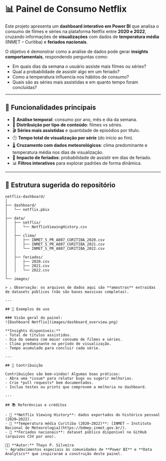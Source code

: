 # 📊 Painel de Consumo Netflix  

Este projeto apresenta um **dashboard interativo em Power BI** que analisa o consumo de filmes e séries na plataforma Netflix entre **2020 e 2022**, cruzando informações de **visualizações** com dados de **temperatura média** (INMET – Curitiba) e **feriados nacionais**.  

O objetivo é demonstrar como a análise de dados pode gerar **insights comportamentais**, respondendo perguntas como:  
- Em quais dias da semana o usuário assiste mais filmes ou séries?  
- Qual a probabilidade de assistir algo em um feriado?  
- Como a temperatura influencia nos hábitos de consumo?  
- Quais são as séries mais assistidas e em quanto tempo foram concluídas?  

---

## 🚀 Funcionalidades principais  

- 📅 **Análise temporal**: consumo por ano, mês e dia da semana.  
- 🍿 **Distribuição por tipo de conteúdo**: filmes vs séries.  
- 🎬 **Séries mais assistidas** e quantidade de episódios por título.  
- 🕒 **Tempo total de visualização por série** (do início ao fim).  
- 🌡️ **Cruzamento com dados meteorológicos**: clima predominante e temperatura média nos dias de visualização.  
- 🎉 **Impacto de feriados**: probabilidade de assistir em dias de feriado.  
- 📊 **Filtros interativos** para explorar padrões de forma dinâmica.  

---

## 📂 Estrutura sugerida do repositório  

```plaintext
netflix-dashboard/
│
├── dashboard/
│   └── netflix.pbix     
│
├── data/
│   ├── netflix/                   
│   │   └── NetflixViewingHistory.csv
│   │
│   ├── clima/                     
│   │   ├── INMET_S_PR_A807_CURITIBA_2020.csv
│   │   ├── INMET_S_PR_A807_CURITIBA_2021.csv
│   │   └── INMET_S_PR_A807_CURITIBA_2022.csv
│   │
│   ├── feriados/                  
│   │   ├── 2020.csv
│   │   ├── 2021.csv
│   │   └── 2022.csv
│
└── images/

> ⚠️ Observação: os arquivos de dados aqui são **amostras** extraídas de datasets públicos (não são bases massivas completas).  

---

## 📸 Exemplos de uso  

### Visão geral do painel:
![Dashboard Netflix](images/dashboard_overview.png)  

**Insights disponíveis:**  
- Total de títulos assistidos.  
- Dia da semana com maior consumo de filmes e séries.  
- Clima predominante no período de visualização.  
- Tempo acumulado para concluir cada série.  

---

## 🤝 Contribuição  

Contribuições são bem-vindas! Algumas boas práticas:  
- Abra uma *issue* para relatar bugs ou sugerir melhorias.  
- Crie *pull requests* bem documentados.  
- Inclua testes ou prints que comprovem a melhoria no dashboard.  

---

## 📚 Referências e créditos  

- 📌 **Netflix Viewing History**: dados exportados do histórico pessoal (2020–2022).  
- 📌 **Temperatura média Curitiba (2020–2022)**: [INMET – Instituto Nacional de Meteorologia](https://bdmep.inmet.gov.br/).  
- 📌 **Feriados nacionais**: dataset público disponível no GitHub (arquivos CSV por ano).  

👩‍💻 **Autor:** Thays P. Silveira  
✨ Agradecimentos especiais às comunidades de **Power BI** e **Data Analytics** que inspiraram a construção deste painel.  
